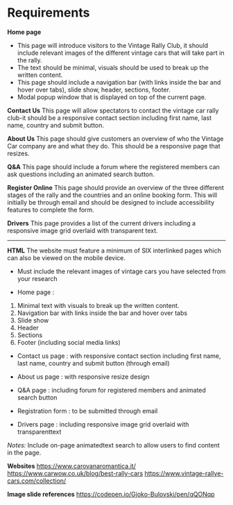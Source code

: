 # Requirements

**Home page**
- This page will introduce visitors to the Vintage Rally Club, it should include relevant images of the different vintage cars that will take part in the rally.
- The text should be minimal, visuals should be used to break up the written content.
- This page should include a navigation bar (with links inside the bar and hover over tabs), slide show, header, sections, footer.
- Modal popup window that is displayed on top of the current page.

**Contact Us**
This page will allow spectators to contact the vintage car rally club-it should be a responsive contact section including first name, last name, country and submit button.

**About Us**
This page should give customers an overview of who the Vintage Car company are and what they do. This should be a responsive page that resizes.

**Q&A**
This page should include a forum where the registered members can ask questions including an animated search button.

**Register Online**
This page should provide an overview of the three different stages of the rally and the countries and an online booking form.  This will initially be through email and should be designed to include accessibility features to complete the form. 

**Drivers**
This page provides a list of the current drivers including a responsive image grid overlaid with transparent text. 

----

**HTML**
The website must feature a minimum of SIX interlinked pages which can also be viewed on the mobile device.
- Must include the relevant images of vintage cars you have selected from your research

- Home page : 
1. Minimal text with visuals to break up the written content.
2. Navigation bar with links inside the bar and hover over tabs
3. Slide show
4. Header
5. Sections
6. Footer (including social media links)

- Contact us page : with responsive contact section including first name, last name, country and submit button (through email)

- About us page : with responsive resize design 

- Q&A page : including forum for registered members and animated search button

- Registration form : to be submitted through email

- Drivers page : including responsive image grid overlaid with transparenttext

*Notes:*
Include on-page animatedtext search to allow users to find content in the page.


**Websites**
https://www.carovanaromantica.it/
https://www.carwow.co.uk/blog/best-rally-cars
https://www.vintage-rallye-cars.com/collection/

**Image slide references**
https://codepen.io/Gjoko-Bulovski/pen/qQONqp

